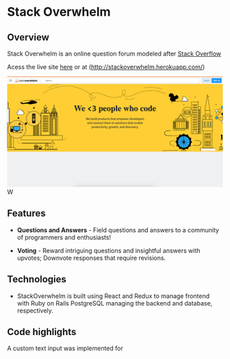 # Stack Overwhelm

## Overview
Stack Overwhelm is an online question forum modeled after [Stack Overflow](https://stackoverflow.com)

Acess the live site [here](http://stackoverwhelm.herokuapp.com/) or at (http://stackoverwhelm.herokuapp.com/)


![Alt text](app/assets/images/splash.png "Splash Page")
W
## Features

+ **Questions and Answers** - Field questions and answers to a community of programmers and enthusiasts!

+ **Voting** - Reward intriguing questions and insightful answers with upvotes; Downvote responses that require revisions.

## Technologies
+ StackOverwhelm is built using React and Redux to manage frontend with Ruby on Rails PostgreSQL managing the backend and database, respectively. 

## Code highlights

A custom text input was implemented for
